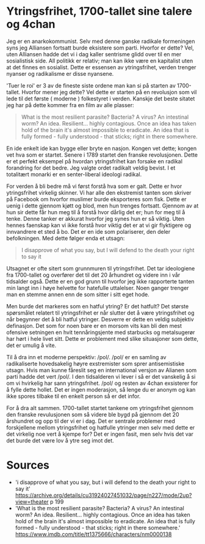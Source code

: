 # Ytringsfrihet, 1700-tallet sine talere og 4chan

Jeg er en anarkokommunist. Selv med denne ganske radikale formeningen syns jeg Alliansen fortsatt burde eksistere som parti. Hvorfor er dette? Vel, uten Alliansen hadde det vi i dag kaller sentrisme glidd over til en mer sosialistisk side. All politikk er relativ; man kan ikke være en kapitalist uten at det finnes en sosialist. Dette er essensen av ytringsfrihet, verden trenger nyanser og radikalisme er disse nyansene.

'Tuer le roi' er 3 av de fineste siste ordene man kan si på starten av 1700-tallet. Hvorfor mener jeg dette? Vel dette er starten på en revolusjon som vil lede til det første ( moderne ) folkestyret i verden. Kanskje det beste sitatet jeg har på dette kommer fra en film av alle plasser:

> What is the most resilient parasite? Bacteria? A virus? An intestinal worm? An idea. Resilient... highly contagious. Once an idea has taken hold of the brain it's almost impossible to eradicate. An idea that is fully formed - fully understood - that sticks; right in there somewhere.

En ide enkelt ide kan bygge eller bryte en nasjon. Kongen vet dette; kongen vet hva som er startet. Senere i 1789 startet den franske revolusjonen. Dette er et perfekt eksempel på hvordan ytringsfrihet kan forsake en radikal forandring for det bedre. Jeg valgte ordet radikalt veldig bevist. I et totalitært monarki er en senter-liberal ideologi radikal.

For verden å bli bedre må vi først forstå hva som er galt. Dette er hvor ytringsfrihet virkelig skinner. Vi har alle den ekstremist tanten som skriver på Facebook om hvorfor muslimer burde eksporteres som fisk. Dette er uenig i dette gjennom kjøtt og blod, men hun trenges fortsatt. Gjennom av at hun sir dette får hun meg til å forstå hvor dårlig det er; hun for meg til å tenke. Denne tanker er akkurat hvorfor jeg synes hun er så viktig. Uten hennes faenskap kan vi ikke forstå hvor viktig det er at vi gir flyktigere og innvandrere et sted å bo. Det er en ide som polariserer, den deler befolkningen. Med dette følger enda et utsagn:

> I disapprove of what you say, but I will defend to the death your right to say it

Utsagnet er ofte sitert som grunnmuren til ytringsfrihet. Det tar ideologiene fra 1700-tallet og overfører det til det 20 århundret og videre inn i vår tidsalder også. Dette er en god grunn til hvorfor jeg ikke rapporterte tanten min langt inn i høye helvette for hatefulle uttalelser. Noen ganger trenger man en stemme annen enn de som sitter i sitt eget hode.

Men burde det markeres som en hatful ytring? Er det hatfult? Det største spørsmålet relatert til ytringsfrihet er når slutter det å være ytringsfrihet og når begynner det å bli hatful ytringer. Desverre er dette en veldig subjektiv definasjon. Det som for noen bare er en morsom vits kan bli den mest ofensive setningen en hvit tennåringsjente med starbucks og metalsugerør har hørt i hele livet sitt. Dette er problement med slike situasjoner som dette, det er umulig å vite.

Til å dra inn et moderne perspektiv: /pol/. /pol/ er en samling av radikaliserte hovedsakelig høyre exstremister som sprer antisemistiske utsagn. Hvis man kunne fåreslit seg en international versjon av Alianen som parti hadde det vert /pol/. I den tidsalderen vi lever i så er det vanskelig å si om vi hvirkelig har sann ytringsfrihet. /pol/ og resten av 4chan exsisterer for å fylle dette hollet. Det er ingen moderasjon, så lenge du er anonym og kan ikke spores tilbake til en enkelt person så er det infor.

For å dra alt sammen. 1700-tallet startet tankene om ytringsfrihet gjennom den franske revulusjonen som så videre ble bygd på gjennom det 20 årshundret og opp til der vi er i dag. Det er sentrale problemer med forskjellene mellom ytringsfrihet og hatfulle ytringer men selv med dette er det virkelig noe vert å kjempe for? Det er ingen fasit, men selv hvis det var det burde det være lov å ytre seg imot det.

# Sources

- 'i disapprove of what you say, but i will defend to the death your right to say it' https://archive.org/details/cu31924027451032/page/n227/mode/2up?view=theater p 199
- 'What is the most resilient parasite? Bacteria? A virus? An intestinal worm? An idea. Resilient... highly contagious. Once an idea has taken hold of the brain it's almost impossible to eradicate. An idea that is fully formed - fully understood - that sticks; right in there somewhere.' https://www.imdb.com/title/tt1375666/characters/nm0000138
